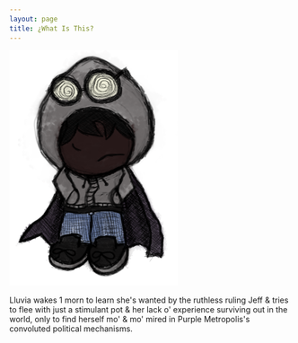 ```yaml
---
layout: page
title: ¿What Is This?
---
```

![](/assets/img/lluvia.png)

Lluvia wakes 1 morn to learn she's wanted by the ruthless ruling Jeff & tries to flee with just a stimulant pot & her lack o' experience surviving out in the world, only to find herself mo' & mo' mired in Purple Metropolis's convoluted political mechanisms.